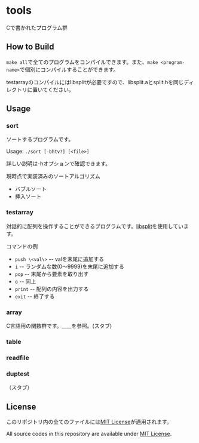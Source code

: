 # tools
Cで書かれたプログラム群

## How to Build
`make all`で全てのプログラムをコンパイルできます。また、`make <program-name>`で個別にコンパイルすることができます。

testarrayのコンパイルにはlibsplitが必要ですので、libsplit.aとsplit.hを同じディレクトリに置いてください。

## Usage

### sort
ソートするプログラムです。

Usage: `./sort [-bhtv?] [<file>]`

詳しい説明は-hオプションで確認できます。

現時点で実装済みのソートアルゴリズム
- バブルソート
- 挿入ソート

### testarray
対話的に配列を操作することができるプログラムです。[libsplit](https://github.com/meditq/split)を使用しています。

コマンドの例
- `push \<val\>` -- valを末尾に追加する
- `i` -- ランダムな数(0〜9999)を末尾に追加する
- `pop` -- 末尾から要素を取り出す
- `o` -- 同上
- `print` -- 配列の内容を出力する
- `exit` -- 終了する

### array
C言語用の関数群です。\_\_\_\_を参照。(スタブ)

### table
### readfile
### duptest
（スタブ）

## License
このリポジトリ内の全てのファイルには[MIT License](./LICENSE)が適用されます。

All source codes in this repository are available under [MIT License](./LICENSE).
